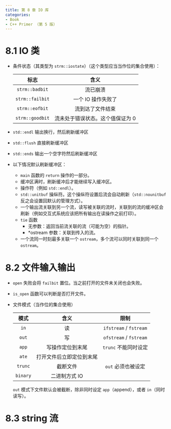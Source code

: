 ```yaml
---
title: 第 8 章 IO 库
categories:
- Book
- C++ Primer （第 5 版）
---
```

# 8.1 IO 类

- 条件状态（其类型为 `strm::iostate`）（这个类型应当当作位的集合使用）：
  
  |      标志       |               含义               |
  | :-------------: | :------------------------------: |
  | `strm::badbit`  |             流已崩溃             |
  | `strm::failbit` |        一个 IO 操作失败了        |
  | `strm::eofbit`  |         流到达了文件结束         |
  | `strm::goodbit` | 流未处于错误状态。这个值保证为 0 |

- `std::endl` 输出换行，然后刷新缓冲区
- `std::flush` 直接刷新缓冲区
- `std::ends` 输出一个空字符然后刷新缓冲区
- 以下情况默认刷新缓冲区：
  - `main` 函数的 `return` 操作的一部分。
  - 缓冲区满时，刷新缓冲后才能继续写入缓冲区。
  - 操作符（例如 `std::endl`）。
  - `std::unitbuf` 操纵符。这个操纵符设置后流会自动刷新（`std::nounitbuf` 反之会设置回默认的管理方式）。
  - 一个输出流关联到另一个流，读写被关联的流时，关联到的流的缓冲区会刷新（例如交互式系统应该把所有输出在读操作之前打印）。
  - `tie` 函数
    - 无参数：返回当前流关联的流（可能为空）的指针。
    - *ostream 参数：关联到传入的流。
  - 一个流同一时刻最多关联一个 `ostream`，多个流可以同时关联到同一个 `ostream`。

# 8.2 文件输入输出

- `open` 失败会将 `failbit` 置位。当之前打开的文件未关闭也会失败。
- `is_open` 函数可以判断是否打开文件。
- 文件模式（当作位的集合使用）
  
  |   模式   |           含义           |          限制          |
  | :------: | :----------------------: | :--------------------: |
  |   `in`   |            读            | `ifstream` / `fstream` |
  |  `out`   |            写            | `ofstream` / `fstream` |
  |  `app`   |     写操作定位到末尾     |  `trunc` 不能同时设定  |
  |  `ate`   | 打开文件后立即定位到末尾 |                        |
  | `trunc`  |         截断文件         |   `out` 必须也被设定   |
  | `binary` |      二进制方式 IO       |                        |

  `out` 模式下文件默认会被截断，除非同时设定 `app`（append），或者 `in`（同时读写）。

# 8.3 string 流